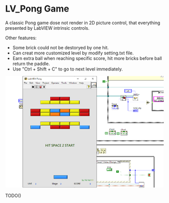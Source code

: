 # LV_Pong Game

A classic Pong game dose not render in 2D picture control, that everything presented by LabVIEW intrinsic controls.

Other features:
* Some brick could not be destoryed by one hit.
* Can creat more customized level by modify setting.txt file.
* Earn extra ball when reaching specific score, 
  hit more bricks before ball return the paddle.
* Use "Ctrl + Shift + C" to go to next level immediately.

![image](https://github.com/KurtDing/LabVIEW_Pong/blob/44a9f73565b8b75f3e2dd72489976b1cf4d1f031/pong3.png)

TODO()


